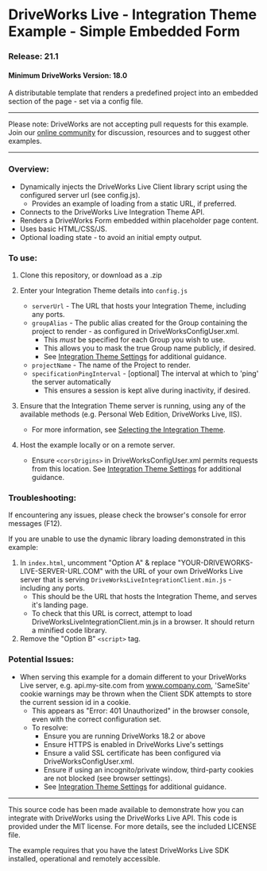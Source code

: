 # DriveWorks Live - Integration Theme Example - Simple Embedded Form
### Release: 21.1
#### Minimum DriveWorks Version: 18.0

A distributable template that renders a predefined project into an embedded section of the page - set via a config file.

---

Please note: DriveWorks are not accepting pull requests for this example.  
Join our [online community](https://my.driveworks.co.uk) for discussion, resources and to suggest other examples.

---

### Overview:
- Dynamically injects the DriveWorks Live Client library script using the configured server url (see config.js).
    - Provides an example of loading from a static URL, if preferred.
- Connects to the DriveWorks Live Integration Theme API.
- Renders a DriveWorks Form embedded within placeholder page content.
- Uses basic HTML/CSS/JS.
- Optional loading state - to avoid an initial empty output.

### To use:
1. Clone this repository, or download as a .zip

2. Enter your Integration Theme details into `config.js`
    * `serverUrl` - The URL that hosts your Integration Theme, including any ports.
    * `groupAlias` - The public alias created for the Group containing the project to render - as configured in DriveWorksConfigUser.xml.
        * This *must* be specified for each Group you wish to use.
        * This allows you to mask the true Group name publicly, if desired.
        * See [Integration Theme Settings](https://docs.driveworkspro.com/Topic/IntegrationThemeSettings) for additional guidance.
    * `projectName` - The name of the Project to render.
    * `specificationPingInterval` - [optional] The interval at which to 'ping' the server automatically
        * This ensures a session is kept alive during inactivity, if desired.

3. Ensure that the Integration Theme server is running, using any of the available methods (e.g. Personal Web Edition, DriveWorks Live, IIS).
    * For more information, see [Selecting the Integration Theme](https://docs.driveworkspro.com/Topic/IntegrationThemeSelect).

4. Host the example locally or on a remote server.
    * Ensure `<corsOrigins>` in DriveWorksConfigUser.xml permits requests from this location.
    See [Integration Theme Settings](https://docs.driveworkspro.com/Topic/IntegrationThemeSettings) for additional guidance.

### Troubleshooting:

If encountering any issues, please check the browser's console for error messages (F12).  

If you are unable to use the dynamic library loading demonstrated in this example:
1. In `index.html`, uncomment "Option A" & replace "YOUR-DRIVEWORKS-LIVE-SERVER-URL.COM" with the URL of your own DriveWorks Live server that is serving `DriveWorksLiveIntegrationClient.min.js` - including any ports.
    * This should be the URL that hosts the Integration Theme, and serves it's landing page.
    * To check that this URL is correct, attempt to load DriveWorksLiveIntegrationClient.min.js in a browser. It should return a minified code library.
2. Remove the "Option B" `<script>` tag.

### Potential Issues:

* When serving this example for a domain different to your DriveWorks Live server, e.g. api.my-site.com from www.company.com, 'SameSite' cookie warnings may be thrown when the Client SDK attempts to store the current session id in a cookie.
    * This appears as "Error: 401 Unauthorized" in the browser console, even with the correct configuration set.
    * To resolve:
        * Ensure you are running DriveWorks 18.2 or above
        * Ensure HTTPS is enabled in DriveWorks Live's settings
        * Ensure a valid SSL certificate has been configured via DriveWorksConfigUser.xml.
        * Ensure if using an incognito/private window, third-party cookies are not blocked (see browser settings).
        * See [Integration Theme Settings](https://docs.driveworkspro.com/Topic/IntegrationThemeSettings) for additional guidance.

---

This source code has been made available to demonstrate how you can integrate with DriveWorks using the DriveWorks Live API.
This code is provided under the MIT license. For more details, see the included LICENSE file.

The example requires that you have the latest DriveWorks Live SDK installed, operational and remotely accessible.
